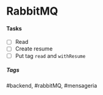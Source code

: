 # RabbitMQ

#### Tasks
- [ ] Read
- [ ] Create resume
- [ ] Put tag `read` and `withResume`

##### Tags
#backend, #rabbitMQ, #mensageria
